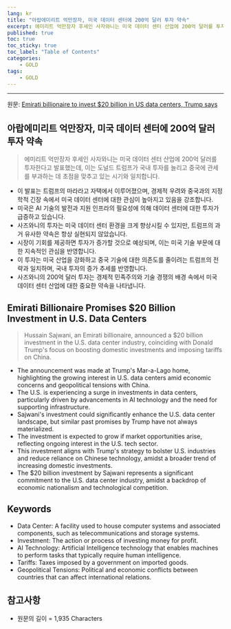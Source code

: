 ```yaml
---
lang: kr
title: "아랍에미리트 억만장자, 미국 데이터 센터에 200억 달러 투자 약속"
excerpt: 에미리트 억만장자 후세인 사자와니는 미국 데이터 센터 산업에 200억 달러를 투자한다고 발표했는데, 이는 도널드 트럼프가 국내 투자를 늘리고 중국에 관세를 부과하는 데 초점을 맞추고 있는 시기와 일치합니다.
published: true
toc: true
toc_sticky: true
toc_label: "Table of Contents"
categories:
    - GOLD
tags:
    - GOLD
---
```


---

  원문: [Emirati billionaire to invest $20 billion in US data centers, Trump says](https://www.investing.com/news/stock-market-news/trump-announces-20-billion-investment-in-us-data-centers-3800984)

## 아랍에미리트 억만장자, 미국 데이터 센터에 200억 달러 투자 약속

> 에미리트 억만장자 후세인 사자와니는 미국 데이터 센터 산업에 200억 달러를 투자한다고 발표했는데, 이는 도널드 트럼프가 국내 투자를 늘리고 중국에 관세를 부과하는 데 초점을 맞추고 있는 시기와 일치합니다.


- 이 발표는 트럼프의 마라라고 자택에서 이루어졌으며, 경제적 우려와 중국과의 지정학적 긴장 속에서 미국 데이터 센터에 대한 관심이 높아지고 있음을 강조합니다.
- 미국은 AI 기술의 발전과 지원 인프라의 필요성에 의해 데이터 센터에 대한 투자가 급증하고 있습니다.
- 사즈와니의 투자는 미국 데이터 센터 환경을 크게 향상시킬 수 있지만, 트럼프의 과거 유사한 약속은 항상 실현되지 않았습니다.
- 시장이 기회를 제공하면 투자가 증가할 것으로 예상되며, 이는 미국 기술 부문에 대한 지속적인 관심을 반영합니다.
- 이 투자는 미국 산업을 강화하고 중국 기술에 대한 의존도를 줄이려는 트럼프의 전략과 일치하며, 국내 투자의 증가 추세를 반영합니다.
- 사즈와니의 200억 달러 투자는 경제적 민족주의와 기술 경쟁의 배경 속에서 미국 데이터 센터 산업에 대한 중요한 약속을 나타냅니다.

## Emirati Billionaire Promises $20 Billion Investment in U.S. Data Centers

> Hussain Sajwani, an Emirati billionaire, announced a $20 billion investment in the U.S. data center industry, coinciding with Donald Trump's focus on boosting domestic investments and imposing tariffs on China.


- The announcement was made at Trump's Mar-a-Lago home, highlighting the growing interest in U.S. data centers amid economic concerns and geopolitical tensions with China.
- The U.S. is experiencing a surge in investments in data centers, particularly driven by advancements in AI technology and the need for supporting infrastructure.
- Sajwani's investment could significantly enhance the U.S. data center landscape, but similar past promises by Trump have not always materialized.
- The investment is expected to grow if market opportunities arise, reflecting ongoing interest in the U.S. tech sector.
- This investment aligns with Trump's strategy to bolster U.S. industries and reduce reliance on Chinese technology, amidst a broader trend of increasing domestic investments.
- The $20 billion investment by Sajwani represents a significant commitment to the U.S. data center industry, amidst a backdrop of economic nationalism and technological competition.

## Keywords

- Data Center: A facility used to house computer systems and associated components, such as telecommunications and storage systems.
- Investment: The action or process of investing money for profit.
- AI Technology: Artificial Intelligence technology that enables machines to perform tasks that typically require human intelligence.
- Tariffs: Taxes imposed by a government on imported goods.
- Geopolitical Tensions: Political and economic conflicts between countries that can affect international relations.

## 참고사항

- 원문의 길이 = 1,935 Characters

